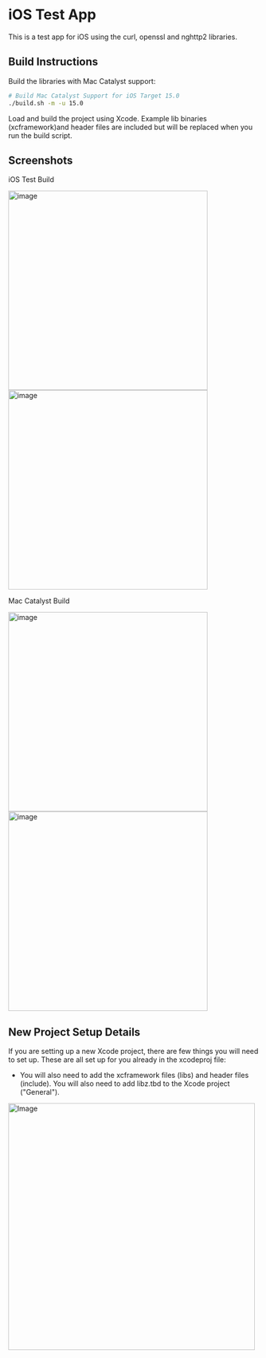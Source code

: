 # iOS Test App

This is a test app for iOS using the curl, openssl and nghttp2 libraries.

## Build Instructions

Build the libraries with Mac Catalyst support:

```bash
# Build Mac Catalyst Support for iOS Target 15.0
./build.sh -m -u 15.0
```

Load and build the project using Xcode. Example lib binaries (xcframework)and header files are included but will be replaced when you run the build script.

## Screenshots

iOS Test Build

<img width="400" alt="image" src="https://github.com/jasonacox/Build-OpenSSL-cURL/assets/836718/6de13ab3-b7fe-4017-bf6d-9cbde131c098">
<img width="400" alt="image" src="https://github.com/jasonacox/Build-OpenSSL-cURL/assets/836718/66806f0c-0915-4742-b71c-b683300082ae">

Mac Catalyst Build

<img width="400" alt="image" src="https://github.com/jasonacox/Build-OpenSSL-cURL/assets/836718/c5ee7356-ea03-4091-a362-c79b123829fd">
<img width="400" alt="image" src="https://github.com/jasonacox/Build-OpenSSL-cURL/assets/836718/0369f35c-7c80-4cbe-92fb-c6008b115fa9">


## New Project Setup Details

If you are setting up a new Xcode project, there are few things you will need to set up. These are all set up for you already in the xcodeproj file:

* You will also need to add the xcframework files (libs) and header files (include). You will also need to add libz.tbd to the Xcode project ("General"). 
 <img width="495" alt="Image" src="https://github.com/user-attachments/assets/a1f194e4-2947-48e9-aa57-01458a79f623" />

